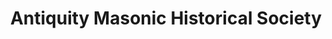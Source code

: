 ---
layout: repo
title: "Antiquity Masonic Historical Society"
id: 19332
permalink: repos/19332/
---
